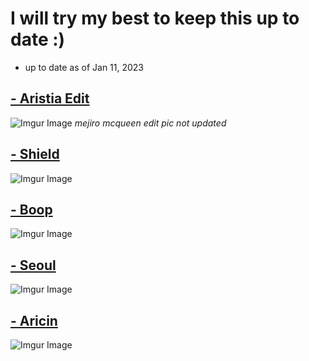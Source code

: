 # I will try my best to keep this up to date :)
- up to date as of Jan 11, 2023

## [- Aristia Edit](https://drive.google.com/file/d/1Bxj9CSJr3o9cvShNjKjB8sD0yovZRHxR/view)
![Imgur Image](https://imgur.com/7p17god.jpg) *mejiro mcqueen edit pic not updated*

## [- Shield](https://drive.google.com/file/d/1lluh-sODyZjd4Ii67ZkDozR98omxOair/view) 
![Imgur Image](https://imgur.com/MH2YdFQ.jpg) 

## [- Boop](https://drive.google.com/file/d/15LCoQQNRU3fM_k6fMSN1NUHaz4RmTJpQ/view)
![Imgur Image](https://imgur.com/4Qs5ibl.jpg)

## [- Seoul](https://drive.google.com/file/d/1WeHfyiW7L2zD2Ap3pwUlRH95XDuniHd4/view) 
![Imgur Image](https://imgur.com/xxLqrRy.jpg) 

## [- Aricin](https://b.catgirlsare.sexy/vX0Jj_jv.osk) 
![Imgur Image](https://imgur.com/l7pk8oZ.jpg) 
